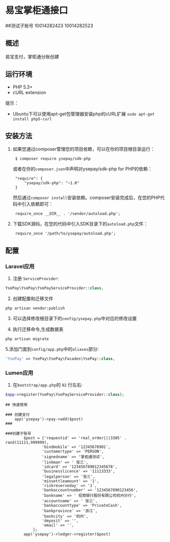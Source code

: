 # 易宝掌柜通接口


##测试子账号
10014282423
10014282523
## 概述

易宝支付，掌柜通分账创建

## 运行环境
- PHP 5.3+
- cURL extension

提示：

- Ubuntu下可以使用apt-get包管理器安装php的cURL扩展 `sudo apt-get install php5-curl`

## 安装方法

1. 如果您通过composer管理您的项目依赖，可以在你的项目根目录运行：

        $ composer require ysepay/sdk-php

   或者在你的`composer.json`中声明对ysepay/sdk-php for PHP的依赖：

        "require": {
            "ysepay/sdk-php": "~1.0"
        }

   然后通过`composer install`安装依赖。composer安装完成后，在您的PHP代码中引入依赖即可：

        require_once __DIR__ . '/vendor/autoload.php';


3. 下载SDK源码，在您的代码中引入SDK目录下的`autoload.php`文件：

        require_once '/path/to/ysepay/autoload.php';
## 配置

### Laravel应用
1. 注册 `ServiceProvider`:
```php
YsePay\YsePay\YsePayServiceProvider::class,
```

2. 创建配置和迁移文件
```shell
php artisan vendor:publish
```

3. 可以选择修改根目录下的`config/ysepay.php`中对应的修改设置

4. 执行迁移命令,生成数据表
```shell
php artisan migrate
```

5.添加门面到`config/app.php`中的`aliases`部分:
```php
'YsePay' => YsePay\YsePay\Facades\YsePay::class,
```

### Lumen应用

1. 在`bootstrap/app.php`的 `82` 行左右:
```php
$app->register(YsePay\YsePayServiceProvider::class);
```

```
## 快速使用

### 创建支付
    app('ysepay')->pay->add($post)
###

###创建子账号
        $post = ['requestid' => 'real_order|||3305' . rand(11111,999999),
                'bindmobile' => '12345678901',
                'customertype' => 'PERSON',
                'signedname' => '掌柜通测试',
                'linkman' => ' 张三',
                'idcard' => '123456789012345678',
                'businesslicence' => '11113333',
                'legalperson' => '张三',
                'minsettleamount' => '1',
                'riskreserveday' => '1',
                'bankaccountnumber' => '1234567890123456',
                'bankname' => ' 招商银行股份有限公司杭州分行',
                'accountname' => ' 张三',
                'bankaccounttype' => 'PrivateCash',
                'bankprovince' => '浙江',
                'bankcity' => '杭州',
                'deposit' => '',
                'email' => '',
            ];
        app('ysepay')->ledger->register($post)
